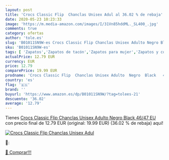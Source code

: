 ```yaml
---
layout: post
title: 'Crocs Classic Flip  Chanclas Unisex Adul al 36.02 % de rebaja'
date: 2020-05-23 10:23:33
image: 'https://m.media-amazon.com/images/I/31Vn85hddML._SL400_.jpg'
comments: true
category: ofertas
author: 'tole.es'
slug: 'B01011SN9W-es Crocs Classic Flip Chanclas Unisex Adulto Negro Black...'
sku: 'B01011SN9W-es'
tags: [ 'Zapatos','Zapatos de tacón','Zapatos para mujer','Zapatos y complementos','chanclas', ]
actualPrice: 12.79 EUR
currency: EUR
price: 12.79
comparePrice: 19.99 EUR
prodname: 'Crocs Classic Flip  Chanclas Unisex Adulto  Negro  Black   46/47 EU'
country: 'es'
flag: '🇪🇸'
brand: ''
buyurl: 'https://www.amazon.es/dp/B01011SN9W/?tag=tolees-21'
descuento: '36.02'
average: '12.79'
---
```


Tienes [Crocs Classic Flip  Chanclas Unisex Adulto  Negro  Black   46/47 EU](https://www.amazon.es/dp/B01011SN9W/?tag=tolees-21) con precio final de  12.79 EUR (original: 19.99 EUR) (36.02 %  de rebaja) aqui!

[![Crocs Classic Flip  Chanclas Unisex Adul](https://m.media-amazon.com/images/I/31Vn85hddML._SL400_.jpg)](https://www.amazon.es/dp/B01011SN9W/?tag=tolees-21)

🔎:


[🛒 Comprar!!!](https://www.amazon.es/dp/B01011SN9W/?tag=tolees-21)

